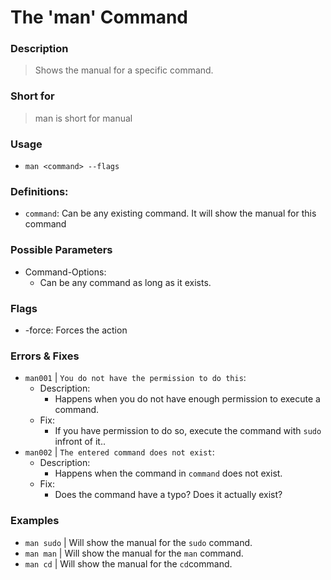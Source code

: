 # The 'man' Command

### Description

> Shows the manual for a specific command.

### Short for

> man is short for manual

### Usage

- `man <command> --flags`


### Definitions:

- `command`: Can be any existing command. It will show the manual for this command

### Possible Parameters

- Command-Options:
  - Can be any command as long as it exists.


### Flags

- -force: Forces the action


### Errors & Fixes

- `man001` | `You do not have the permission to do this`:
  - Description:
    - Happens when you do not have enough permission to execute a command.
  - Fix:
    - If you have permission to do so, execute the command with `sudo` infront of it..
- `man002` | `The entered command does not exist`:
  - Description:
    - Happens when the command in `command` does not exist.
  - Fix:
    - Does the command have a typo? Does it actually exist?

### Examples

- `man sudo` | Will show the manual for the `sudo` command.
- `man man` | Will show the manual for the `man` command.
- `man cd` | Will show the manual for the `cd`command.